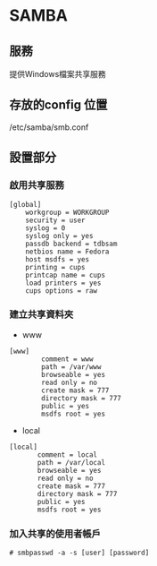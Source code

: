 # SAMBA
## 服務
提供Windows檔案共享服務
## 存放的config 位置
/etc/samba/smb.conf
## 設置部分
### 啟用共享服務
```
[global]
	workgroup = WORKGROUP
	security = user
    syslog = 0
    syslog only = yes
	passdb backend = tdbsam
    netbios name = Fedora
    host msdfs = yes
	printing = cups
	printcap name = cups
	load printers = yes
	cups options = raw
```
### 建立共享資料夾
* www
```
[www]
        comment = www
        path = /var/www
        browseable = yes
        read only = no
        create mask = 777
        directory mask = 777
        public = yes
        msdfs root = yes
```
* local
```
[local]
       comment = local
       path = /var/local
       browseable = yes
       read only = no
       create mask = 777
       directory mask = 777
       public = yes
       msdfs root = yes
```
### 加入共享的使用者帳戶
```
# smbpasswd -a -s [user] [password]
```